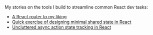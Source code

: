 My stories on the tools I build to streamline common React dev tasks:

- [A React router to my liking](https://axtk.github.io/x/t8_react_router)
- [Quick exercise of designing minimal shared state in React](https://dev.to/axtk/quick-exercise-of-designing-minimal-shared-state-in-react-51f0)
- [Uncluttered async action state tracking in React](https://axtk.github.io/x/t8_react_pending)
